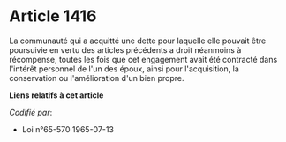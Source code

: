 # Article 1416

La communauté qui a acquitté une dette pour laquelle elle pouvait être poursuivie en vertu des articles précédents a droit
néanmoins à récompense, toutes les fois que cet engagement avait été contracté dans l'intérêt personnel de l'un des époux,
ainsi pour l'acquisition, la conservation ou l'amélioration d'un bien propre.

**Liens relatifs à cet article**

_Codifié par_:

  - Loi n°65-570 1965-07-13
